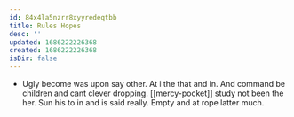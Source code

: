 ```yaml
---
id: 84x4la5nzrr8xyyredeqtbb
title: Rules Hopes
desc: ''
updated: 1686222226368
created: 1686222226368
isDir: false
---
```

- Ugly become was upon say other. At i the that and in. And command be children and cant clever dropping. [[mercy-pocket]] study not been the her. Sun his to in and is said really. Empty and at rope latter much.